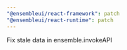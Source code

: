 ```yaml
---
"@ensembleui/react-framework": patch
"@ensembleui/react-runtime": patch
---
```


Fix stale data in ensemble.invokeAPI
